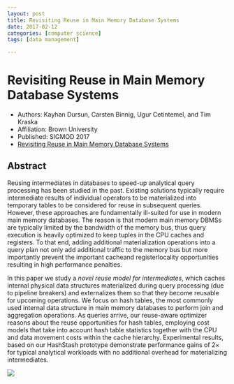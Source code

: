 ```yaml
---
layout: post
title: Revisiting Reuse in Main Memory Database Systems
date: 2017-02-12
categories: [computer science]
tags: [data management]

---
```



Revisiting Reuse in Main Memory Database Systems
===

* Authors: Kayhan Dursun, Carsten Binnig, Ugur Cetintemel, and Tim Kraska
* Affiliation: Brown University
* Published: SIGMOD 2017
* [Revisiting Reuse in Main Memory Database Systems](http://15721.courses.cs.cmu.edu/spring2017/papers/23-scansharing/1608.05678v1.pdf)

## Abstract

Reusing intermediates in databases to speed-up analytical query processing has been studied in the past. Existing solutions typically require intermediate results of individual operators to be materialized into temporary tables to be considered for reuse in subsequent queries. However, these approaches are fundamentally ill-suited for use in modern main memory databases. The reason is that modern main memory DBMSs are typically limited by the bandwidth of the memory bus, thus query execution is heavily optimized to keep tuples in the CPU caches and registers. To that end, adding additional materialization operations into a query plan not only add additional traffic to the memory bus but more importantly prevent the important cacheand registerlocality opportunities resulting in high performance penalties.
In this paper we study a *novel reuse model for intermediates*, which caches internal physical data structures materialized during query processing (due to pipeline breakers) and externalizes them so that they become reusable for upcoming operations. We focus on hash tables, the most commonly used internal data structure in main memory databases to perform join and aggregation operations. As queries arrive, our reuse-aware optimizer reasons about the reuse opportunities for hash tables, employing cost models that take into account hash table statistics together with the CPU and data movement costs within the cache hierarchy. Experimental results, based on our HashStash prototype demonstrate performance gains of 2× for typical analytical workloads with no additional overhead for materializing intermediates.

![](http://sungsoo.github.com/images/hashstash.png)